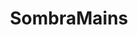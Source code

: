---
title: SombraMains
crosslinks:
- Overwatch
- Competitiveoverwatch
- OverwatchUniversity
- livven
- Rainmeter
- Overwatch_Memes
- MercyMain
- WidowmakerMains
- BastionMains
---